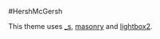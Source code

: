 #HershMcGersh


This theme uses [_s](http://www.underscores.me), [masonry](http://masonry.desandro.com/) and [lightbox2](http://lokeshdhakar.com/projects/lightbox2/).